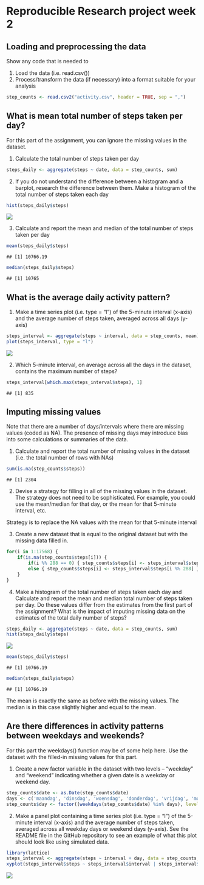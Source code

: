 Reproducible Research project week 2
================

## Loading and preprocessing the data

Show any code that is needed to

1.  Load the data (i.e. read.csv())
2.  Process/transform the data (if necessary) into a format suitable for
    your analysis

<!-- end list -->

``` r
step_counts <- read.csv2("activity.csv", header = TRUE, sep = ",")
```

## What is mean total number of steps taken per day?

For this part of the assignment, you can ignore the missing values in
the dataset.

1.  Calculate the total number of steps taken per day

<!-- end list -->

``` r
steps_daily <- aggregate(steps ~ date, data = step_counts, sum)
```

2.  If you do not understand the difference between a histogram and a
    barplot, research the difference between them. Make a histogram of
    the total number of steps taken each day

<!-- end list -->

``` r
hist(steps_daily$steps)
```

![](PA1_template_files/figure-gfm/unnamed-chunk-18-1.png)<!-- -->

3.  Calculate and report the mean and median of the total number of
    steps taken per day

<!-- end list -->

``` r
mean(steps_daily$steps)
```

    ## [1] 10766.19

``` r
median(steps_daily$steps)
```

    ## [1] 10765

## What is the average daily activity pattern?

1.  Make a time series plot (i.e. type = “l”) of the 5-minute interval
    (x-axis) and the average number of steps taken, averaged across all
    days (y-axis)

<!-- end list -->

``` r
steps_interval <- aggregate(steps ~ interval, data = step_counts, mean)
plot(steps_interval, type = "l")
```

![](PA1_template_files/figure-gfm/unnamed-chunk-20-1.png)<!-- -->

2.  Which 5-minute interval, on average across all the days in the
    dataset, contains the maximum number of steps?

<!-- end list -->

``` r
steps_interval[which.max(steps_interval$steps), 1]
```

    ## [1] 835

## Imputing missing values

Note that there are a number of days/intervals where there are missing
values (coded as NA). The presence of missing days may introduce bias
into some calculations or summaries of the data.

1.  Calculate and report the total number of missing values in the
    dataset (i.e. the total number of rows with NAs)

<!-- end list -->

``` r
sum(is.na(step_counts$steps))
```

    ## [1] 2304

2.  Devise a strategy for filling in all of the missing values in the
    dataset. The strategy does not need to be sophisticated. For
    example, you could use the mean/median for that day, or the mean for
    that 5-minute interval, etc.

Strategy is to replace the NA values with the mean for that 5-minute
interval

3.  Create a new dataset that is equal to the original dataset but with
    the missing data filled in.

<!-- end list -->

``` r
for(i in 1:17568) {
    if(is.na(step_counts$steps[i])) {
        if(i %% 288 == 0) { step_counts$steps[i] <- steps_interval$steps[288] }
        else { step_counts$steps[i] <- steps_interval$steps[i %% 288] }
    }
}
```

4.  Make a histogram of the total number of steps taken each day and
    Calculate and report the mean and median total number of steps taken
    per day. Do these values differ from the estimates from the first
    part of the assignment? What is the impact of imputing missing data
    on the estimates of the total daily number of steps?

<!-- end list -->

``` r
steps_daily <- aggregate(steps ~ date, data = step_counts, sum)
hist(steps_daily$steps)
```

![](PA1_template_files/figure-gfm/unnamed-chunk-24-1.png)<!-- -->

``` r
mean(steps_daily$steps)
```

    ## [1] 10766.19

``` r
median(steps_daily$steps)
```

    ## [1] 10766.19

The mean is exactly the same as before with the missing values. The
median is in this case slightly higher and equal to the mean.

## Are there differences in activity patterns between weekdays and weekends?

For this part the weekdays() function may be of some help here. Use the
dataset with the filled-in missing values for this part.

1.  Create a new factor variable in the dataset with two levels –
    “weekday” and “weekend” indicating whether a given date is a
    weekday or weekend day.

<!-- end list -->

``` r
step_counts$date <- as.Date(step_counts$date)
days <- c('maandag', 'dinsdag', 'woensdag', 'donderdag', 'vrijdag', 'monday', 'tuesday', 'wednesday', 'thursday', 'friday')
step_counts$day <- factor((weekdays(step_counts$date) %in% days), levels=c(FALSE, TRUE), labels=c('weekend', 'weekday'))
```

2.  Make a panel plot containing a time series plot (i.e. type = “l”) of
    the 5-minute interval (x-axis) and the average number of steps
    taken, averaged across all weekday days or weekend days (y-axis).
    See the README file in the GitHub repository to see an example of
    what this plot should look like using simulated data.

<!-- end list -->

``` r
library(lattice)
steps_interval <- aggregate(steps ~ interval + day, data = step_counts, mean)
xyplot(steps_interval$steps ~ steps_interval$interval | steps_interval$day, layout = c(1, 2), type = "l", xlab = "Interval", ylab = "Number of steps")
```

![](PA1_template_files/figure-gfm/unnamed-chunk-27-1.png)<!-- -->
